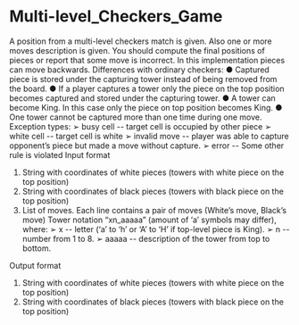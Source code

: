 # Multi-level_Checkers_Game
A position from a multi-level checkers match is given. Also one or more moves description is given. You should compute the final positions of pieces or report that some move is incorrect. In this implementation pieces can move backwards.
Differences with ordinary checkers:
● Captured piece is stored under the capturing tower
instead of being removed from the board.
● If a player captures a tower only the piece on the top
position becomes captured and stored under the capturing tower. ● A tower can become King. In this case only the piece on
 top position becomes King. ● One tower cannot be captured more than one time during one move.
Exception types:
➢ busy cell -- target cell is occupied by other piece
➢ white cell -- target cell is white
➢ invalid move -- player was able to capture opponent’s piece but made a move without capture.
➢ error -- Some other rule is violated
Input format
1. String with coordinates of white pieces (towers with white piece on the top position)
2. String with coordinates of black pieces (towers with black piece on the top position)
3. List of moves. Each line contains a pair of moves (White’s move, Black’s move)
Tower notation
“xn_aaaaa” (amount of ‘a’ symbols may differ), where:
➢ x -- letter (‘a’ to ‘h’ or ‘A’ to ‘H’ if top-level piece is King).
➢ n -- number from 1 to 8.
➢ aaaaa -- description of the tower from top to bottom. 

Output format
1. String with coordinates of white pieces (towers with white piece on the top position)
2. String with coordinates of black pieces (towers with black piece on the top position)
